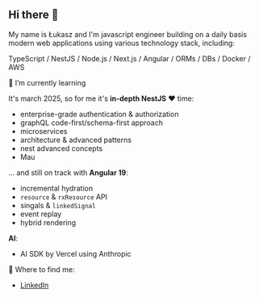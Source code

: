 ## Hi there 👋

My name is Łukasz and I'm javascript engineer building on a daily basis modern web applications using various technology stack, including:

TypeScript / NestJS / Node.js / Next.js / Angular / ORMs / DBs / Docker / AWS

<!--
**egocentryk/egocentryk** is a ✨ _special_ ✨ repository because its `README.md` (this file) appears on your GitHub profile.

Here are some ideas to get you started:

- 🔭 I’m currently working on ...
- 🌱 I’m currently learning ...
- 👯 I’m looking to collaborate on ...
- 🤔 I’m looking for help with ...
- 💬 Ask me about ...
- 📫 How to reach me: ...
- 😄 Pronouns: ...
- ⚡ Fun fact: ...
-->

🌱 I’m currently learning

It's march 2025, so for me it's **in-depth NestJS** ❤️ time:

- enterprise-grade authentication & authorization
- graphQL code-first/schema-first approach
- microservices
- architecture & advanced patterns
- nest advanced concepts
- Mau

... and still on track with **Angular 19**:

- incremental hydration
- `resource` & `rxResource` API
- singals & `linkedSignal`
- event replay
- hybrid rendering

**AI**:

- AI SDK by Vercel using Anthropic

🔎 Where to find me:

- [LinkedIn](https://www.linkedin.com/in/lukaszskowron/)
